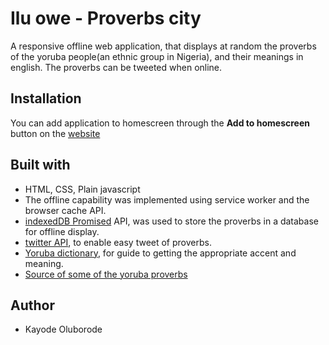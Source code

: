 # Ilu owe - Proverbs city
A responsive offline web application, that displays at random the proverbs of the 
yoruba people(an ethnic group in Nigeria), and their meanings in english. The
proverbs can be tweeted when online.

## Installation
You can add application to homescreen through the **Add to homescreen** button 
on the [website](https://kaytbode.github.io/Ilu-owe/)

## Built with
* HTML, CSS, Plain javascript
* The offline capability was implemented using service worker and the browser 
  cache API.
* [indexedDB Promised](https://github.com/jakearchibald/idb) API, was used to store
  the proverbs in a database for offline display.
* [twitter API](https://developer.twitter.com/en/docs/tweets/post-and-engage/overview),
  to enable easy tweet of proverbs.
* [Yoruba dictionary](http://www.yorubadictionary.com/), for guide to getting the
  appropriate accent and meaning.
* [Source of some of the yoruba proverbs](http://yoruba.unl.edu/yoruba.php-text=1b&view=0&uni=1&l=1.htm)

## Author
* Kayode Oluborode